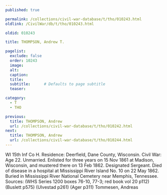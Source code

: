 ```yaml
---
published: true

permalink: /collections/civil-war-database/t/tho/010243.html
oldlink: /CivilWar/db/t/tho/010243.html

oldid: 010243

title: THOMPSON, Andrew T.

pagelist:
  exclude: false
  order: 10243
  image: 
  alt:
  caption:
  title:
  subtitle:      # Defaults to page subtitle
  teaser:

category: 
  - T 
  - THO

previous:
  title: THOMPSON, Andrew
  url: /collections/civil-war-database/t/tho/010242.html  
next:
  title: THOMPSON, Andrew
  url: /collections/civil-war-database/t/tho/010244.html   
---
```

WI 15th Inf Co H. Residence: Deerfield, Dane County, Wisconsin. Civil War: Age 22. Unmarried. Enlisted for three years on 15 Nov 1861 at Madison, Wisconsin, and mustered there on 13 Feb 1862. Designated Sergeant. Died of disease in a hospital at Mississippi River Island No. 10 on 22 May 1862. Buried in Mississippi River National Cemetery near Memphis, Tennessee. Sources: (WHS Series 1200 boxes 76-10, 77-3; red book vol 20 p112) (Buslett p575) (Ulvestad p261) (Ager p311) &#147;Tommesen, Andreas&#148;